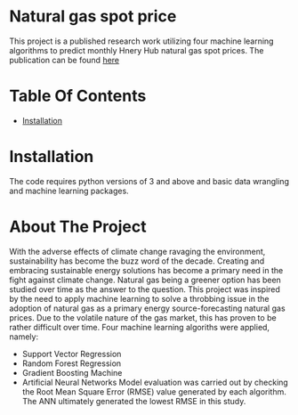 # Natural gas spot price
This project is a published research work utilizing four machine learning algorithms to predict monthly Hnery Hub natural gas spot prices. The publication can be found [here](https://onepetro.org/search-results?page=1&q=SPE%20211979%20MS)

# Table Of Contents
* [Installation](https://github.com/Jess607/Natural-gas-prediction#installation)

# Installation 
The code requires python versions of 3 and above and basic data wrangling and machine learning packages.

# About The Project 
With the adverse effects of climate change ravaging the environment, sustainability has become the buzz word of the decade. Creating and embracing sustainable energy solutions has become a primary need in the fight against climate change. Natural gas being a greener option has been studied over time as the answer to the question. 
This project was inspired by the need to apply machine learning to solve a throbbing issue in the adoption of natural gas as a primary energy source-forecasting natural gas prices. Due to the volatile nature of the gas market, this has proven to be rather difficult over time. 
Four machine learning algoriths were applied, namely:
* Support Vector Regression 
* Random Forest Regression 
* Gradient Boosting Machine 
* Artificial Neural Networks 
Model evaluation was carried out by checking the Root Mean Square Error (RMSE) value generated by each algorithm. The ANN ultimately generated the lowest RMSE in this study.